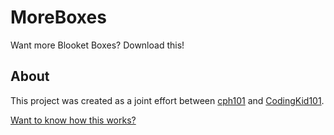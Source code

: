# MoreBoxes
Want more Blooket Boxes? Download this!

## About

This project was created as a joint effort between [cph101](https://github.com/cph101) and [CodingKid101](https://github.com/CodingKid101).

[Want to know how this works?](mailto:cph101@icloud.com?subject=The%20secret%20of%20MoreBoxes)
